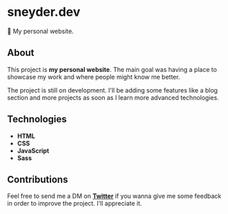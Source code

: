 # sneyder.dev

📌 My personal website.

## About

This project is **my personal website**. The main goal was having a place to showcase my work and where people might know me better.

The project is still on development. I'll be adding some features like a blog section and more projects as soon as I learn more advanced technologies.

## Technologies

- **HTML**
- **CSS**
- **JavaScript**
- **Sass**

## Contributions

Feel free to send me a DM on **[Twitter](https://twitter.com/sneyderdev)** if you wanna give me some feedback in order to improve the project. I'll appreciate it.
